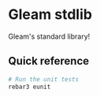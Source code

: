 # Gleam stdlib

Gleam's standard library!

## Quick reference

```sh
# Run the unit tests
rebar3 eunit
```
